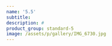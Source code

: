```yaml
---
name: '5.5'
subtitle: 
description: #
product_group: standard-5
image: /assets/p/gallery/IMG_6730.jpg
---
```

